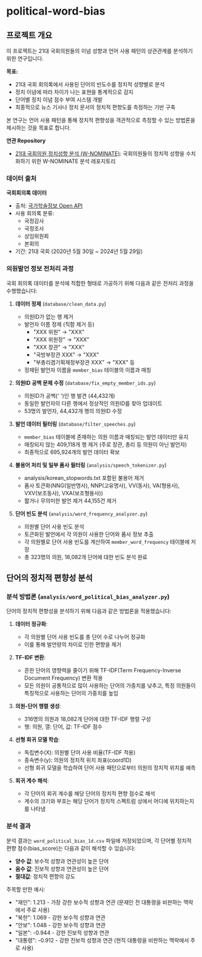 # political-word-bias

## 프로젝트 개요

이 프로젝트는 21대 국회의원들의 이념 성향과 언어 사용 패턴의 상관관계를 분석하기 위한 연구입니다.

**목표:**
- 21대 국회 회의록에서 사용된 단어의 빈도수를 정치적 성향별로 분석
- 정치 이념에 따라 차이가 나는 표현을 통계적으로 감지
- 단어별 정치 이념 점수 부여 시스템 개발
- 최종적으로 뉴스 기사나 정치 문서의 정치적 편향도를 측정하는 기반 구축

본 연구는 언어 사용 패턴을 통해 정치적 편향성을 객관적으로 측정할 수 있는 방법론을 제시하는 것을 목표로 합니다.

**연관 Repository**
- [21대 국회의원 정치성향 분석 (W-NOMINATE)](https://github.com/Prismedia/21kr-assembly-w-nominate): 국회의원들의 정치적 성향을 수치화하기 위한 W-NOMINATE 분석 레포지토리

### 데이터 출처

**국회회의록 데이터**
- 출처: [국가학술정보 Open API](https://losi-open.nanet.go.kr/user/dataset/datasetList.do)
- 사용 회의록 분류:
  - 국정감사
  - 국정조사
  - 상임위원회
  - 본회의
- 기간: 21대 국회 (2020년 5월 30일 ~ 2024년 5월 29일)

### 의원발언 정보 전처리 과정

국회 회의록 데이터를 분석에 적합한 형태로 가공하기 위해 다음과 같은 전처리 과정을 수행했습니다:

1. **데이터 정제** (`database/clean_data.py`)
   - 의원ID가 없는 행 제거
   - 발언자 이름 정제 (직함 제거 등)
     - "XXX 위원" → "XXX"
     - "XXX 위원장" → "XXX"
     - "XXX 장관" → "XXX"
     - "국방부장관 XXX" → "XXX"
     - "부총리겸기획재정부장관 XXX" → "XXX" 등
   - 정제된 발언자 이름을 `member_bias` 테이블의 이름과 매칭

2. **의원ID 공백 문제 수정** (`database/fix_empty_member_ids.py`)
   - 의원ID가 공백(' ')인 행 발견 (44,432개)
   - 동일한 발언자의 다른 행에서 정상적인 의원ID를 찾아 업데이트
   - 53명의 발언자, 44,432개 행의 의원ID 수정

3. **발언 데이터 필터링** (`database/filter_speeches.py`)
   - `member_bias` 테이블에 존재하는 의원 이름과 매칭되는 발언 데이터만 유지
   - 매칭되지 않는 409,118개 행 제거 (주로 장관, 총리 등 의원이 아닌 발언자)
   - 최종적으로 695,924개의 발언 데이터 확보

4. **불용어 처리 및 일부 품사 필터링** (`analysis/speech_tokenizer.py`)
   - analysis/korean_stopwords.txt 포함된 불용어 제거
   - 품사 토큰화(NNG(일반명사), NNP(고유명사), VV(동사), VA(형용사), VXV(보조동사), VXA(보조형용사))
   - 짧거나 무의미한 발언 제거 44,155건 제거

5. **단어 빈도 분석** (`analysis/word_frequency_analyzer.py`)
   - 의원별 단어 사용 빈도 분석
   - 토큰화된 발언에서 각 의원이 사용한 단어와 품사 정보 추출
   - 각 의원별로 단어 사용 빈도를 계산하여 `member_word_frequency` 테이블에 저장
   - 총 323명의 의원, 18,082개 단어에 대한 빈도 분석 완료

## 단어의 정치적 편향성 분석

### 분석 방법론 (`analysis/word_political_bias_analyzer.py`)

단어의 정치적 편향성을 분석하기 위해 다음과 같은 방법론을 적용했습니다:

1. **데이터 정규화**: 
   - 각 의원별 단어 사용 빈도를 총 단어 수로 나누어 정규화
   - 이를 통해 발언량의 차이로 인한 편향을 제거

2. **TF-IDF 변환**: 
   - 흔한 단어의 영향력을 줄이기 위해 TF-IDF(Term Frequency-Inverse Document Frequency) 변환 적용
   - 모든 의원이 공통적으로 많이 사용하는 단어의 가중치를 낮추고, 특정 의원들이 특징적으로 사용하는 단어의 가중치를 높임

3. **의원-단어 행렬 생성**: 
   - 316명의 의원과 18,082개 단어에 대한 TF-IDF 행렬 구성
   - 행: 의원, 열: 단어, 값: TF-IDF 점수

4. **선형 회귀 모델 학습**: 
   - 독립변수(X): 의원별 단어 사용 비율(TF-IDF 적용)
   - 종속변수(y): 의원의 정치적 위치 좌표(coord1D)
   - 선형 회귀 모델을 학습하여 단어 사용 패턴으로부터 의원의 정치적 위치를 예측

5. **회귀 계수 해석**: 
   - 각 단어의 회귀 계수를 해당 단어의 정치적 편향 점수로 해석
   - 계수의 크기와 부호는 해당 단어가 정치적 스펙트럼 상에서 어디에 위치하는지를 나타냄

### 분석 결과

분석 결과는 `word_political_bias_1d.csv` 파일에 저장되었으며, 각 단어별 정치적 편향 점수(bias_score)는 다음과 같이 해석할 수 있습니다:

- **양수 값**: 보수적 성향과 연관성이 높은 단어
- **음수 값**: 진보적 성향과 연관성이 높은 단어
- **절대값**: 정치적 편향의 강도

주목할 만한 예시:
- "재인": 1.213 - 가장 강한 보수적 성향과 연관 (문재인 전 대통령을 비판하는 맥락에서 주로 사용)
- "북한": 1.069 - 강한 보수적 성향과 연관
- "안보": 1.048 - 강한 보수적 성향과 연관
- "일본": -0.944 - 강한 진보적 성향과 연관
- "대통령": -0.912 - 강한 진보적 성향과 연관 (현직 대통령을 비판하는 맥락에서 주로 사용)
